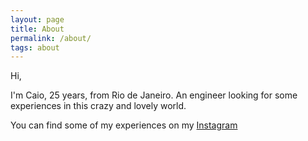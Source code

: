 ```yaml
---
layout: page
title: About
permalink: /about/
tags: about
---
```



Hi,

I'm Caio, 25 years, from Rio de Janeiro. An engineer looking for some experiences in this crazy and lovely world.

You can find some of my experiences on my [Instagram](https://www.instagram.com/caioflemos/)
